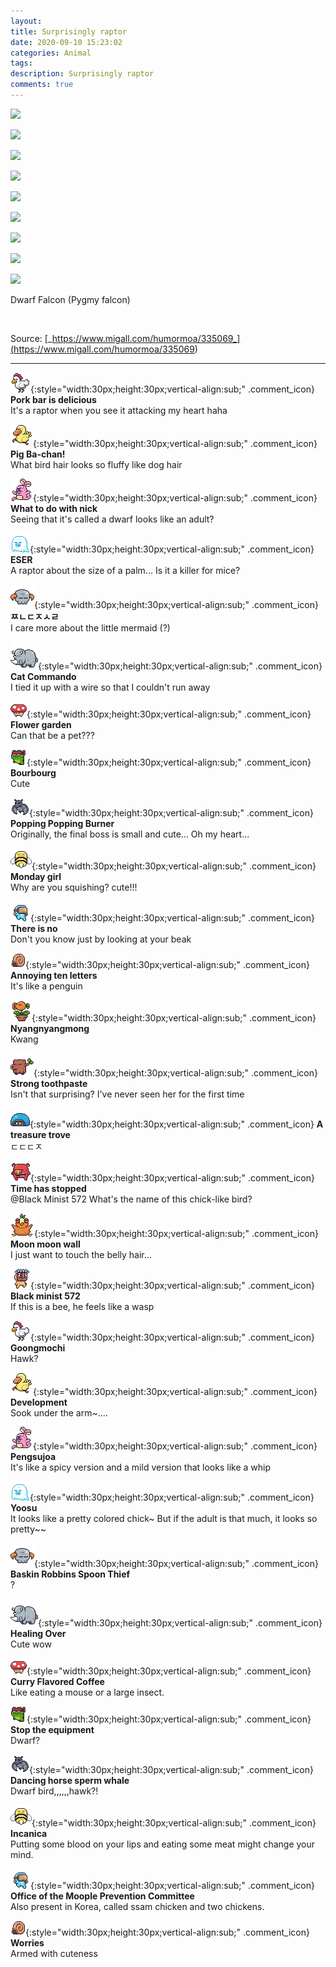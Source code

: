 ```yaml
---
layout: 
title: Surprisingly raptor
date: 2020-09-10 15:23:02
categories: Animal
tags: 
description: Surprisingly raptor
comments: true
---
```


![](https://1.bp.blogspot.com/-giFhDxPe5rU/X08Lpnhf2nI/AAAAAAAHyUo/VVKb-jigjPAHiGp4dOti_XZua4l1WIE4wCLcBGAsYHQ/s1600/1.jpg)

![](https://1.bp.blogspot.com/-0E7FpS0G3nA/X08Lpq-DZhI/AAAAAAAHyUg/MO7Vtx9USUUvE2CCxlkuRk0FVsbgkUycACLcBGAsYHQ/s1600/2.jpg)

![](https://1.bp.blogspot.com/-n_1tjDpfDr0/X08LpqljiJI/AAAAAAAHyUk/IL9MqAqmXxsXZDLEZUCaqd-gzfuTXcwgwCLcBGAsYHQ/s1600/3.jpg)

![](https://1.bp.blogspot.com/-bL8lPrUR-jg/X08LqTmXoUI/AAAAAAAHyUs/CaQIsOQpA_0Cq1_926seZGrze69ICNPkgCLcBGAsYHQ/s1600/4.jpg)

![](https://1.bp.blogspot.com/-XPmZDovfXoM/X08LqxXrlUI/AAAAAAAHyUw/lw6lN-IaWDwYeleQHDC30VDLlYi-83SbACLcBGAsYHQ/s1600/5.jpg)

![](https://1.bp.blogspot.com/-com5B-v_c_c/X08Lr5kwRMI/AAAAAAAHyU0/fqQyAlXre9IdymlcaLj5KoMb5K1WUdIeQCLcBGAsYHQ/s1600/6.gif)

![](https://1.bp.blogspot.com/-P13T8wgb5gg/X08LsX57WQI/AAAAAAAHyU4/4lhoVmyl3L4CrSTVJtG-DNGGDKQrzfDTACLcBGAsYHQ/s1600/7.gif)

![](https://1.bp.blogspot.com/-96GI74jFnXE/X08Lspx6yDI/AAAAAAAHyU8/5BSxdoWPjgEnoWI0baZnnm4_OKJBML6gQCLcBGAsYHQ/s1600/8.gif)

![](https://1.bp.blogspot.com/-X4NDxOMVUbc/X08Ltd0s93I/AAAAAAAHyVA/WlZldtn-qPoWfNYKA7JxEuyRAdWsmA1_ACLcBGAsYHQ/s1600/9.gif)

Dwarf Falcon (Pygmy falcon) 

​

Source: [_https://www.migall.com/humormoa/335069_](<https://www.migall.com/humormoa/335069>)

* * *

![comment](/assets/character/chicken.png){:style="width:30px;height:30px;vertical-align:sub;" .comment_icon} **Pork bar is delicious**  
It's a raptor when you see it attacking my heart haha   
  
![comment](/assets/character/duck.png){:style="width:30px;height:30px;vertical-align:sub;" .comment_icon} **Pig Ba-chan!**  
What bird hair looks so fluffy like dog hair   
  
![comment](/assets/character/bunny.png){:style="width:30px;height:30px;vertical-align:sub;" .comment_icon} **What to do with nick**  
Seeing that it's called a dwarf looks like an adult?   
  
![comment](/assets/character/ghost.png){:style="width:30px;height:30px;vertical-align:sub;" .comment_icon} **ESER**  
A raptor about the size of a palm... Is it a killer for mice?   
  
![comment](/assets/character/skull.png){:style="width:30px;height:30px;vertical-align:sub;" .comment_icon} **ㅉㄴㄷㅈㅅㄹ**  
I care more about the little mermaid (?)   
  
![comment](/assets/character/rino.png){:style="width:30px;height:30px;vertical-align:sub;" .comment_icon} **Cat Commando**  
I tied it up with a wire so that I couldn't run away   
  
![comment](/assets/character/mushroom.png){:style="width:30px;height:30px;vertical-align:sub;" .comment_icon} **Flower garden**  
Can that be a pet???   
  
![comment](/assets/character/frog.png){:style="width:30px;height:30px;vertical-align:sub;" .comment_icon} **Bourbourg**  
Cute   
  
![comment](/assets/character/bat.png){:style="width:30px;height:30px;vertical-align:sub;" .comment_icon} **Popping Popping Burner**  
Originally, the final boss is small and cute... Oh my heart...   
  
![comment](/assets/character/bee.png){:style="width:30px;height:30px;vertical-align:sub;" .comment_icon} **Monday girl**  
Why are you squishing? cute!!!  
  
![comment](/assets/character/goggle.png){:style="width:30px;height:30px;vertical-align:sub;" .comment_icon} **There is no**  
Don't you know just by looking at your beak   
  
![comment](/assets/character/snail.png){:style="width:30px;height:30px;vertical-align:sub;" .comment_icon} **Annoying ten letters**  
It's like a penguin   
  
![comment](/assets/character/plant.png){:style="width:30px;height:30px;vertical-align:sub;" .comment_icon} **Nyangnyangmong**  
Kwang   
  
![comment](/assets/character/trunk.png){:style="width:30px;height:30px;vertical-align:sub;" .comment_icon} **Strong toothpaste**  
Isn't that surprising? I've never seen her for the first time  
  
![comment](/assets/character/turtle.png){:style="width:30px;height:30px;vertical-align:sub;" .comment_icon} **A treasure trove**  
ㄷㄷㄷㅈ   
  
![comment](/assets/character/pig.png){:style="width:30px;height:30px;vertical-align:sub;" .comment_icon} **Time has stopped**  
@Black Minist 572 What's the name of this chick-like bird?  
  
![comment](/assets/character/bird.png){:style="width:30px;height:30px;vertical-align:sub;" .comment_icon} **Moon moon wall**  
I just want to touch the belly hair...   
  
![comment](/assets/character/mask.png){:style="width:30px;height:30px;vertical-align:sub;" .comment_icon} **Black minist 572**  
If this is a bee, he feels like a wasp   
  
![comment](/assets/character/chicken.png){:style="width:30px;height:30px;vertical-align:sub;" .comment_icon} **Goongmochi**  
Hawk?   
  
![comment](/assets/character/duck.png){:style="width:30px;height:30px;vertical-align:sub;" .comment_icon} **Development**  
Sook under the arm~....   
  
![comment](/assets/character/bunny.png){:style="width:30px;height:30px;vertical-align:sub;" .comment_icon} **Pengsujoa**  
It's like a spicy version and a mild version that looks like a whip   
  
![comment](/assets/character/ghost.png){:style="width:30px;height:30px;vertical-align:sub;" .comment_icon} **Yoosu**  
It looks like a pretty colored chick~ But if the adult is that much, it looks so pretty~~   
  
![comment](/assets/character/skull.png){:style="width:30px;height:30px;vertical-align:sub;" .comment_icon} **Baskin Robbins Spoon Thief**  
?   
  
![comment](/assets/character/rino.png){:style="width:30px;height:30px;vertical-align:sub;" .comment_icon} **Healing Over**  
Cute wow   
  
![comment](/assets/character/mushroom.png){:style="width:30px;height:30px;vertical-align:sub;" .comment_icon} **Curry Flavored Coffee**  
Like eating a mouse or a large insect.   
  
![comment](/assets/character/frog.png){:style="width:30px;height:30px;vertical-align:sub;" .comment_icon} **Stop the equipment**  
Dwarf?   
  
![comment](/assets/character/bat.png){:style="width:30px;height:30px;vertical-align:sub;" .comment_icon} **Dancing horse sperm whale**  
Dwarf bird,,,,,,hawk?!   
  
![comment](/assets/character/bee.png){:style="width:30px;height:30px;vertical-align:sub;" .comment_icon} **Incanica**  
Putting some blood on your lips and eating some meat might change your mind.   
  
![comment](/assets/character/goggle.png){:style="width:30px;height:30px;vertical-align:sub;" .comment_icon} **Office of the Moople Prevention Committee**  
Also present in Korea, called ssam chicken and two chickens.   
  
![comment](/assets/character/snail.png){:style="width:30px;height:30px;vertical-align:sub;" .comment_icon} **Worries**  
Armed with cuteness   
  

